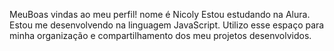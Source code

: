 MeuBoas vindas ao meu perfil!
 nome é Nicoly
Estou estudando na Alura.
Estou me desenvolvendo na linguagem JavaScript.
Utilizo esse espaço para minha organização e compartilhamento dos meu projetos desenvolvidos.
